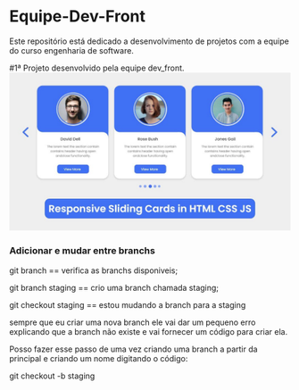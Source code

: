 # Equipe-Dev-Front
Este repositório está dedicado a desenvolvimento de projetos com a equipe do curso engenharia de software.

#1ª Projeto desenvolvido pela equipe dev_front.
<img src="img/imgCard.jpg" alt="Caeds">

### Adicionar e mudar entre branchs
git branch == verifica as branchs disponiveis;

git branch staging == crio uma branch chamada staging;

git checkout staging == estou mudando a branch para a staging 

sempre que eu criar uma nova branch ele vai dar um pequeno erro explicando que a branch não existe e vai fornecer um código para criar ela.

Posso fazer esse passo de uma vez criando uma branch a partir da principal e criando um nome digitando o código:

git checkout -b staging